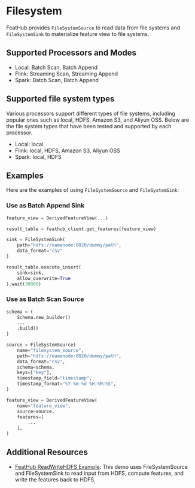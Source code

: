 # Filesystem

FeatHub provides `FileSystemSource` to read data from file systems and `FileSystemSink`
to materialize feature view to file systems.

## Supported Processors and Modes

- Local: Batch Scan, Batch Append
- Flink: Streaming Scan, Streaming Append
- Spark: Batch Scan, Batch Append

## Supported file system types

Various processors support different types of file systems, including popular ones such 
as local, HDFS, Amazon S3, and Aliyun OSS. Below are the file system types that have 
been tested and supported by each processor.

- Local: local
- Flink: local, HDFS, Amazon S3, Aliyun OSS
- Spark: local, HDFS

## Examples

Here are the examples of using `FileSystemSource` and `FileSystemSink`:

### Use as Batch Append Sink

```python
feature_view = DerivedFeatureView(...)

result_table = feathub_client.get_features(feature_view)

sink = FileSystemSink(
    path="hdfs://namenode:8020/dummy/path",
    data_format="csv"
)

result_table.execute_insert(
    sink=sink, 
    allow_overwrite=True
).wait(30000)
```

### Use as Batch Scan Source

```python
schema = (
    Schema.new_builder()
    ...
    .build()
)

source = FileSystemSource(
    name="filesystem_source",
    path="hdfs://namenode:8020/dummy/path",
    data_format="csv",
    schema=schema,
    keys=["key"],
    timestamp_field="timestamp",
    timestamp_format="%Y-%m-%d %H:%M:%S",
)

feature_view = DerivedFeatureView(
    name="feature_view",
    source=source,
    features=[
        ...
    ],
)
```

## Additional Resources

- [FeatHub ReadWriteHDFS Example](https://github.com/flink-extended/feathub-examples/tree/master/flink-read-write-hdfs): 
  This demo uses FileSystemSource and FileSystemSink to read input from HDFS, compute features, 
  and write the features back to HDFS. 
